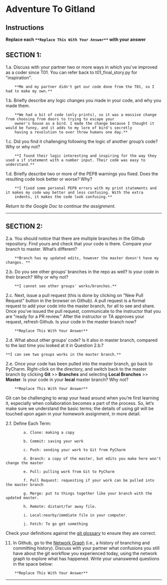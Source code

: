 # Adventure To Gitland

## Instructions

**Replace each `**Replace This With Your Answer**` with your answer**


## SECTION 1:

1.a. Discuss with your partner two or more ways in which you've improved as a coder since T01. You can refer back to t01_final_story.py for "inspiration".

```        
    **Me and my partner didn't get our code done from the T01, so I had to make my own.**
```


1.b. Briefly describe any logic changes you made in your code, and why you made them.

```
    **We had a bit of code (only prints), so it was a massive change from choosing from doors to trying to escape your
    owner's house as a bird. I made the change because I thought it would be funny, and it adds to my lore of bird's secretly
    having a revolution to over throw humans one day.**
```


1.c. Did you find it challenging following the logic of another group’s code? Why or why not?

```
    **I found their logic interesting and inspiring for the way they used a if statement with a number input. Their code was easy to understand.**
```


1.d. Briefly describe two or more of the PEP8 warnings you fixed. Does the resulting code look better or worse? Why?

```
    **I fixed some personal PEP8 errors with my print statements and it makes my code way better and less confusing. With the extra
    indents, it makes the code look confusing.**
```

_Return to the Google Doc to continue the assignment._
___

## SECTION 2:

2.a. You should notice that there are multiple branches in the Github repository. Find yours and check that your code is there. 
     Compare your branch to master. What’s different?

```        
    **Branch has my updated edits, however the master doesn't have my changes. **
```


2.b. Do you see other groups’ branches in the repo as well? Is your code in their branch? Why or why not?

```        
    **I cannot see other groups' works/branches.**
```


2.c. Next, issue a pull request (this is done by clicking on "New Pull Request" button in the browser on Github). 
     A pull request is a formal request to add your code into the master branch, for all to see and share. 
     Once you’ve issued the pull request, communicate to the instructor that you are "ready for a PR review."
     After the instructor or TA approves your request, refresh Github. 
     Is your code in the master branch now? 

```
    **Replace This With Your Answer**
```


2.d. What about other groups’ code? Is it also in master branch, compared to the last time you looked at it in Question 2.b.?

```
**I can see two groups works in the master branch.**
```


2.e. Once your code has been pulled into the master branch, go back to PyCharm. 
     Right-click on the directory, and switch back to the master branch by clicking 
     **Git** >> **Branches** and selecting **Local Branches** >> **Master**.
     Is your code in your **local** master branch? Why not?

```
    **Replace This With Your Answer**
```

Git can be challenging to wrap your head around when you’re first learning it, 
especially when collaboration becomes a part of the process. 
So, let’s make sure we understand the basic terms; 
the details of using git will be touched upon again in your homework assignment, in more detail. 

2.f. Define Each Term:
```
        a. Clone: making a copy

        b. Commit: saving your work

        c. Push: sending your work to Git from PyCharm

        d. Branch: a copy of the master, but edits you make here won't change the master

        e. Pull: pulling work from Git to PyCharm

        f. Pull Request: requesting if your work can be pulled into the master branch

        g. Merge: put to things together like your branch with the updated master.

        h. Remote: distant/far away file.

        i. Local:nearby/immdiate file in your computer.

        j. Fetch: To go get something
```

Check your definitions against the [git glossary](https://help.github.com/articles/github-glossary/) to ensure they are correct.

11. In Github, go to the [Network Graph](https://github.com/Berea-College-CSC-226/t04-master/network) (i.e., a history of branching and committing history). 
    Discuss with your partner what confusions you still have about the git workflow you experienced today, 
    using the network graph to explore what has happened. Write your unanswered questions in the space below:

```
    **Replace This With Your Answer**
```

---